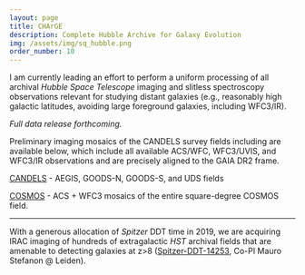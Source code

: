 ```yaml
---
layout: page
title: CHArGE
description: Complete Hubble Archive for Galaxy Evolution
img: /assets/img/sq_hubble.png
order_number: 10
---
```


I am currently leading an effort to perform a uniform processing of all archival *Hubble Space Telescope* imaging and slitless spectroscopy observations relevant for studying distant galaxies (e.g., reasonably high galactic latitudes, avoiding large foreground galaxies, including WFC3/IR).

*Full data release forthcoming.*

Preliminary imaging mosaics of the CANDELS survey fields including are available below, which include all available ACS/WFC, WFC3/UVIS, and WFC3/IR observations and are precisely aligned to the GAIA DR2 frame.

[CANDELS](https://s3.amazonaws.com/grizli-v1/Mosaics/index.html) - AEGIS, GOODS-N, GOODS-S, and UDS fields

[COSMOS](https://s3.amazonaws.com/grizli-cosmos-v2/Mosaics/cosmos-v2.html) - ACS + WFC3 mosaics of the entire square-degree COSMOS field.

---

With a generous allocation of *Spitzer* DDT time in 2019, we are acquiring IRAC imaging of hundreds of extragalactic *HST* archival fields that are amenable to detecting galaxies at z>8 ([Spitzer-DDT-14253](https://sha.ipac.caltech.edu/applications/Spitzer/SHA/#id=SearchByProgram&RequestClass=ServerRequest&DoSearch=true&SearchByProgram.field.program=14253), Co-PI Mauro Stefanon @ Leiden).